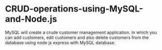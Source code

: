 # CRUD-operations-using-MySQL-and-Node.js
MySQL will create a crude customer management application. In which you can add customers, edit customers and also delete customers from the database using node js express with MySQL database.
